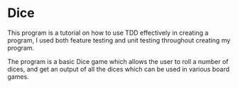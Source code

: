 # Dice 
This program is a tutorial on how to use TDD effectively in creating a program, 
I used both feature testing and unit testing throughout creating my program. 

The program is a basic Dice game which allows the user to roll a number of dices, 
and get an output of all the dices which can be used in various board games. 
